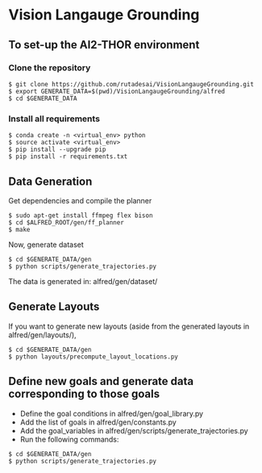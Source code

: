 # Vision Langauge Grounding

## To set-up the AI2-THOR environment

### Clone the repository
```
$ git clone https://github.com/rutadesai/VisionLangaugeGrounding.git
$ export GENERATE_DATA=$(pwd)/VisionLangaugeGrounding/alfred
$ cd $GENERATE_DATA
```

### Install all requirements
```
$ conda create -n <virtual_env> python
$ source activate <virtual_env>
$ pip install --upgrade pip
$ pip install -r requirements.txt
```


## Data Generation

Get dependencies and compile the planner
```
$ sudo apt-get install ffmpeg flex bison
$ cd $ALFRED_ROOT/gen/ff_planner
$ make
```

Now, generate dataset
```
$ cd $GENERATE_DATA/gen
$ python scripts/generate_trajectories.py
```

The data is generated in: alfred/gen/dataset/

## Generate Layouts
If you want to generate new layouts (aside from the generated layouts in alfred/gen/layouts/),

```
$ cd $GENERATE_DATA/gen
$ python layouts/precompute_layout_locations.py 
```

## Define new goals and generate data corresponding to those goals

* Define the goal conditions in alfred/gen/goal_library.py
* Add the list of goals in alfred/gen/constants.py
* Add the goal_variables in alfred/gen/scripts/generate_trajectories.py
* Run the following commands:
```
$ cd $GENERATE_DATA/gen
$ python scripts/generate_trajectories.py
```

